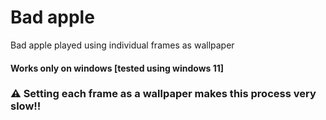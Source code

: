 # Bad apple 
Bad apple played using individual frames as wallpaper

#### Works only on windows [tested using windows 11]

###  ⚠️ Setting each frame as a wallpaper makes this process very slow!!
